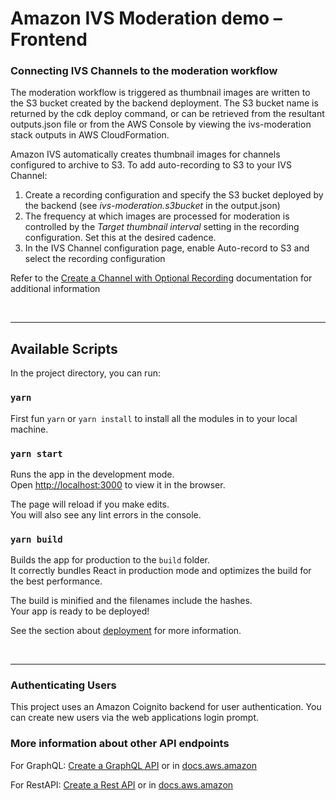 # Amazon IVS Moderation demo – Frontend

### Connecting IVS Channels to the moderation workflow

The moderation workflow is triggered as thumbnail images are written to the S3 bucket created by the backend deployment. The S3 bucket name is returned by the cdk deploy command, or can be retrieved from the resultant outputs.json file or from the AWS Console by viewing the ivs-moderation stack outputs in AWS CloudFormation. 

Amazon IVS automatically creates thumbnail images for channels configured to archive to S3. To add auto-recording to S3 to your IVS Channel:

1. Create a recording configuration and specify the S3 bucket deployed by the backend (see _ivs-moderation.s3bucket_ in the output.json)
2. The frequency at which images are processed for moderation is controlled by the _Target thumbnail interval_ setting in the recording configuration. Set this at the desired cadence.
3. In the IVS Channel configuration page, enable Auto-record to S3 and select the recording configuration

Refer to the [Create a Channel with Optional Recording](https://docs.aws.amazon.com/ivs/latest/userguide/getting-started-create-channel.html) documentation for additional information

<br>

-----------

## Available Scripts

In the project directory, you can run:

### `yarn`

First fun `yarn` or `yarn install` to install all the modules in to your local machine.

### `yarn start`

Runs the app in the development mode.\
Open [http://localhost:3000](http://localhost:3000) to view it in the browser.

The page will reload if you make edits.\
You will also see any lint errors in the console.

### `yarn build`

Builds the app for production to the `build` folder.\
It correctly bundles React in production mode and optimizes the build for the best performance.

The build is minified and the filenames include the hashes.\
Your app is ready to be deployed!

See the section about [deployment](https://facebook.github.io/create-react-app/docs/deployment) for more information.

<br>

-----------

### Authenticating Users

This project uses an Amazon Coignito backend for user authentication. You can create new users via the web applications login prompt.

### More information about other API endpoints

For GraphQL: [Create a GraphQL API](https://docs.amplify.aws/cli/graphql-transformer/overview#create-a-graphql-api) or in [docs.aws.amazon](https://docs.aws.amazon.com/appsync/latest/devguide/designing-a-graphql-api.html)

For RestAPI: [Create a Rest API](https://docs.amplify.aws/cli/restapi) or in [docs.aws.amazon](https://docs.aws.amazon.com/code-samples/latest/catalog/code-catalog-python-example_code-apigateway-aws_service.html)

